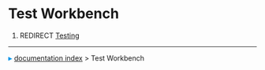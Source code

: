 # Test Workbench
1.  REDIRECT [Testing](Testing.md)



---
![](images/Right_arrow.png) [documentation index](../README.md) > Test Workbench
